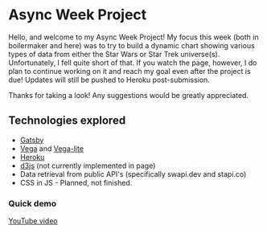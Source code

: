 # Async Week Project

Hello, and welcome to my Async Week Project! My focus this week (both in boilermaker and here) was to try to build a dynamic chart showing various types of data from either the Star Wars or Star Trek universe(s). Unfortunately, I fell quite short of that. If you watch the page, however, I do plan to continue working on it and reach my goal even after the project is due! Updates will still be pushed to Heroku post-submission.

Thanks for taking a look! Any suggestions would be greatly appreciated.

## Technologies explored

- [Gatsby](https://www.gatsbyjs.com/)
- [Vega](https://vega.github.io/vega/) and [Vega-lite](https://vega.github.io/vega-lite/)
- [Heroku](http://www.heroku.com)
- [d3js](https://d3js.org/) (not currently implemented in page)
- Data retrieval from public API's (specifically swapi.dev and stapi.co)
- CSS in JS - Planned, not finished.

### Quick demo

[YouTube video]()

